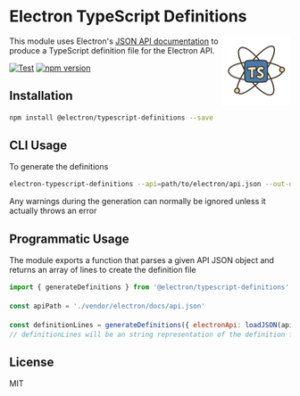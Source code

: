 # Electron TypeScript Definitions

<img width="124" height="124" align="right" alt="typescript-definitions-logo" src="design/logo.png" />

This module uses Electron's [JSON API documentation](https://github.com/electron/docs-parser) to produce a TypeScript definition file for the Electron API.

[![Test](https://github.com/electron/typescript-definitions/actions/workflows/test.yml/badge.svg)](https://github.com/electron/typescript-definitions/actions/workflows/test.yml)
[![npm version](http://img.shields.io/npm/v/@electron/typescript-definitions.svg)](https://npmjs.org/package/@electron/typescript-definitions)

## Installation

```sh
npm install @electron/typescript-definitions --save
```

## CLI Usage

To generate the definitions

```sh
electron-typescript-definitions --api=path/to/electron/api.json --out-dir=path/to/out/dir
```

Any warnings during the generation can normally be ignored unless it actually throws
an error

## Programmatic Usage

The module exports a function that parses a given API JSON object and returns
an array of lines to create the definition file

```js
import { generateDefinitions } from '@electron/typescript-definitions'

const apiPath = './vendor/electron/docs/api.json'

const definitionLines = generateDefinitions({ electronApi: loadJSON(apiPath) })
// definitionLines will be an string representation of the definition file
```

## License

MIT
